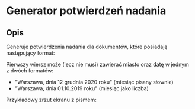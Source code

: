 # Generator potwierdzeń nadania

## Opis
Generuje potwierdzenia nadania dla dokumentów, które posiadają następujący format:

Pierwszy wiersz może (lecz nie musi) zawierać miasto oraz datę w jednym z dwóch formatów:
- "Warszawa, dnia 12 grudnia 2020 roku" (miesiąc pisany słownie)
- "Warszawa, dnia 01.10.2019 roku" (miesiąc jako liczba)

Przykładowy zrzut ekranu z pismem:
